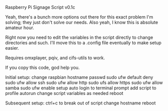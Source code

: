 Raspberry Pi Signage Script v0.1c

Yeah, there's a bunch more options out there for this exact problem I'm solving; they just don't solve our needs. Also yeah, I know this is absolute amateur hour.

Right now you need to edit the variables in the script directly to change directories and such. I'll move this to a .config file eventually to make setup easier.

Requires omxplayer, pqiv, and cifs-utils to work.

If you copy this code, god help you.

Initial setup:
change raspbian hostname
passwd
sudo ufw default deny
sudo ufw allow ssh
sudo ufw allow http
sudo ufs allow https
sudo ufw allow samba
sudo ufw enable
setup auto login to terminal prompt
add script to profile autorun
change script variables as needed
reboot

Subsequent setup:
ctrl+c to break out of script
change hostname
reboot
